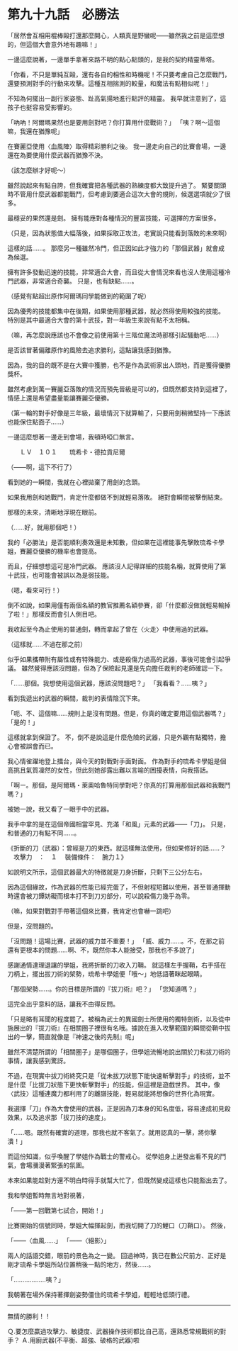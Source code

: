 # 第九十九話　必勝法

「居然會互相用棍棒毆打還那麼開心，人類真是野蠻呢——雖然我之前是這麼想的，但這個大會意外地有趣嘛！」

一邊這麼說著，一邊單手拿著來路不明的點心點頭的，是我的契約精靈蒂塔。

「你看，不只是單純互毆，還有各自的相性和時機呢！不只要考慮自己怎麼戰鬥，還要預測對手的行動來攻擊。這種互相揣測的較量，和魔法有點相似呢！」

不知為何擺出一副行家姿態、趾高氣揚地進行點評的精靈。
我早就注意到了，這孩子也挺容易受影響的。

「吶吶！阿爾瑪果然也是要用劍對吧？你打算用什麼戰術？」
「咦？啊～這個嘛，我還在猶豫呢」

在賽麗亞使用〈血風陣〉取得精彩勝利之後。
我一邊走向自己的比賽會場，一邊還在為要使用什麼武器而猶豫不決。

（該怎麼辦才好呢～）

雖然說起來有點自誇，但我確實把各種武器的熟練度都大致提升過了。
緊要關頭時不管用什麼武器都能戰鬥，但考慮到要適合這次大會的規則，候選選項就少了很多。

最穩妥的果然還是劍。
擁有能應對各種情況的豐富技能，可選擇的方案很多。

（只是，因為狀態值大幅落後，如果採取正攻法，老實說只能看到落敗的未來啊）

這樣的話……。
那麼另一種雖然冷門，但正因如此才強力的「那個武器」就會成為候選。

擁有許多發動迅速的技能，非常適合大會，而且從大會情況來看也沒人使用這種冷門武器，非常適合奇襲。
只是，也有缺點……。

（感覺有點超出原作阿爾瑪同學能做到的範圍了呢）

因為優秀的技能都集中在後期，如果使用那種武器，就必然得使用較強的技能。
特別是其中最適合大會的第十武技，對一年級生來說有點不太相稱。

（嘛，再怎麼說應該也不會像之前使用第十三階位魔法時那樣引起騷動吧……）

是否該冒著偏離原作的風險去追求勝利，這點讓我感到猶豫。

因為，我的目的既不是在大賽中獲勝，也不是作為武術家出人頭地，而是獲得優勝獎杯。

雖然考慮到萬一賽麗亞落敗的情況而預先晉級是可以的，但既然都支持到這裡了，情感上還是希望盡量能讓賽麗亞優勝。

（第一輪的對手好像是三年級，最壞情況下就算輸了，只要用劍稍微堅持一下應該也能保住點面子……）

一邊這麼想著一邊走到會場，我頓時啞口無言。

　　ＬＶ　１０１　　琉希卡・德拉貢尼爾

（――啊，這下不行了）

看到她的一瞬間，我就在心裡拋棄了用劍的念頭。

如果我用劍和她戰鬥，肯定什麼都做不到就輕易落敗。
絕對會瞬間被擊倒結束。

那樣的未來，清晰地浮現在眼前。

（……好，就用那個吧！）

我的「必勝法」是否能順利奏效還是未知數，但如果在這裡能事先擊敗琉希卡學姐，賽麗亞優勝的機率也會提高。

而且，仔細想想這可是冷門武器。
應該沒人記得詳細的技能名稱，就算使用了第十武技，也可能會被誤以為是弱技能。

（嗯，看來可行！）

倒不如說，如果用僅有兩個名額的教官推薦名額參賽，卻「什麼都沒做就輕易輸掉了啦！」那樣反而會引人側目吧。

我收起至今為止使用的普通劍，轉而拿起了曾在〈火走〉中使用過的武器。

（這樣就……不過在那之前）

似乎如果攜帶附有屬性或有特殊能力、或是殺傷力過高的武器，事後可能會引起爭議。
雖然覺得應該沒問題，但為了保險起見還是先向擔任裁判的老師確認一下。

「……那個。我想使用這個武器，應該沒問題吧？」
「我看看？……咦？」

看到我遞出的武器的瞬間，裁判的表情陰沉下來。

「呃、不、這個嘛……規則上是沒有問題。但是，你真的確定要用這個武器嗎？」
「是的！」

這樣就拿到保證了。
不，倒不是說這是什麼危險的武器，只是外觀有點獨特，擔心會被誤會而已。

我心情雀躍地登上擂台，與今天的對戰對手面對面。
作為對手的琉希卡學姐是個高挑且氣質凜然的女性，但此刻她卻露出難以言喻的困擾表情，向我搭話。

「啊ー。那個，是阿爾瑪・萊奧哈魯特同學對吧？你真的打算用那個武器和我戰鬥嗎？」

被她一說，我又看了一眼手中的武器。

我手中拿的是在這個帝國相當罕見、充滿「和風」元素的武器——「刀」。
只是，和普通的刀有點不同……。

《折斷的刀（武器）：曾經是刀的東西。就這樣無法使用，但如果修好的話……？
　攻擊力　：　１
　裝備條件：　腕力１》

如說明文所示，這個武器最大的特徵就是刀身折斷，只剩下三公分左右。

因為這個緣故，作為武器的性能已經完蛋了，不但射程短難以使用，甚至普通揮動時還會被刀鐔妨礙而根本打不到刀刃部分，可以說殺傷力幾乎為零。

（嘛，如果對戰對手帶著這個來比賽，我肯定也會嚇一跳吧）

但是，沒問題的。

「沒問題！這場比賽，武器的威力並不重要！」
「威、威力……。不，在那之前還有更根本的問題……啊、不，既然你本人能接受，那我也不多說了」

感謝通情達理退讓的學姐，我將折斷的刀收入刀鞘。
就這樣左手握鞘，右手搭在刀柄上，擺出拔刀術的架勢，琉希卡學姐便「哦～」地低語著眯起眼睛。

「那個架勢……。你的目標是所謂的『拔刀術』吧？」
「您知道嗎？」

這完全出乎意料的話，讓我不由得反問。

「只是略有耳聞的程度罷了。被稱為武士的異國劍士所使用的獨特劍術，以及從中施展出的『拔刀術』在相關圈子裡很有名哦。據說在進入攻擊範圍的瞬間從鞘中拔出的一擊，簡直就像是『神速之後的先制』呢」

雖然不清楚所謂的「相關圈子」是哪個圈子，但學姐流暢地說出關於刀和拔刀術的事情，讓我感到驚訝。

不過，在現實中拔刀術終究只是「從未拔刀狀態下能快速斬擊對手」的技術，並不是什麼「比拔刀狀態下更快斬擊對手」的技能，但這裡是遊戲世界。
其中，像〈武技〉這種連魔力都利用了的離譜技能，輕易就能將想像的世界化為現實。

我選擇「刀」作為大會使用的武器，正是因為刀本身的知名度低，容易達成初見殺效果，以及追求那「拔刀技的速度」。

「……嗯。既然有確實的道理，那我也就不客氣了。就用認真的一擊，將你擊潰！」

而這份知識，似乎喚醒了學姐作為戰士的警戒心。
從學姐身上迸發出看不見的鬥氣，會場瀰漫著緊張的氛圍。

本來如果能趁對方還不明白時得手就幫大忙了，但既然變成這樣也只能豁出去了。

我和學姐暫時無言地對視著，

「――第一回戰第七試合，開始！」

比賽開始的信號同時，學姐大幅揮起劍，而我切開了刀的鯉口（刀鞘口）。
然後，

「――〈血風……」
「――〈絕影〉」

兩人的話語交錯，眼前的景色為之一變。
回過神時，我已在數公尺前方、正好是剛才琉希卡學姐所站位置稍後一點的地方，然後……。

「………………咦？」

我朝著在場外保持著揮劍姿勢僵住的琉希卡學姐，輕輕地低頭行禮。

---

無情的勝利！！

Ｑ.要怎麼贏過攻擊力、敏捷度、武器操作技術都比自己高，還熟悉常規戰術的對手？
Ａ.用廚武器(不平衡、超強、破格的武器)啦